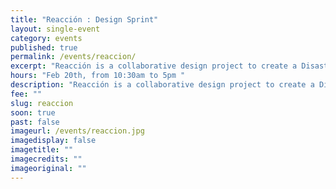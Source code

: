 ```yaml
---
title: "Reacción : Design Sprint"
layout: single-event
category: events
published: true
permalink: /events/reaccion/
excerpt: "Reacción is a collaborative design project to create a Disaster Relief Device. The goal is to turn humanitarian aid upside down - to let communities manage and respond to coordinated relief efforts"
hours: "Feb 20th, from 10:30am to 5pm "
description: "Reacción is a collaborative design project to create a Disaster Relief Device. The goal is to turn humanitarian aid upside down - to let communities manage and respond to coordinated relief efforts"
fee: ""
slug: reaccion
soon: true
past: false
imageurl: /events/reaccion.jpg
imagedisplay: false
imagetitle: ""
imagecredits: ""
imageoriginal: ""
---
```

